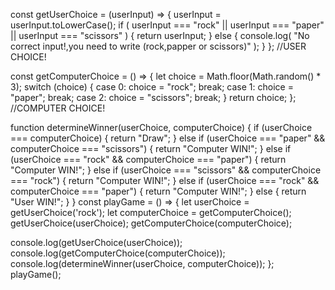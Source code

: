 const getUserChoice = (userInput) => {
  userInput = userInput.toLowerCase();
  if (
    userInput === "rock" ||
    userInput === "paper" ||
    userInput === "scissors"
  ) {
    return userInput;
  } else {
    console.log(
      "No correct input!,you need to write (rock,papper or scissors)"
    );
  }
};
//USER CHOICE!

const getComputerChoice = () => {
  let choice = Math.floor(Math.random() * 3);
  switch (choice) {
    case 0:
      choice = "rock";
      break;
    case 1:
      choice = "paper";
      break;
    case 2:
      choice = "scissors";
      break;
  }
  return choice;
};
//COMPUTER CHOICE!

function determineWinner(userChoice, computerChoice) {
  if (userChoice === computerChoice) {
    return "Draw";
  } else if (userChoice === "paper" && computerChoice === "scissors") {
    return "Computer WIN!";
  } else if (userChoice === "rock" && computerChoice === "paper") {
    return "Computer WIN!";
  } else if (userChoice === "scissors" && computerChoice === "rock") {
    return "Computer WIN!";
  } else if (userChoice === "rock" && computerChoice === "paper") {
    return "Computer WIN!";
  } else {
    return "User WIN!";
  }
}
const playGame = () => {
  let userChoice = getUserChoice('rock');
  let computerChoice = getComputerChoice();
  getUserChoice(userChoice);
  getComputerChoice(computerChoice);

  console.log(getUserChoice(userChoice));
  console.log(getComputerChoice(computerChoice));
  console.log(determineWinner(userChoice, computerChoice));
};
playGame();
